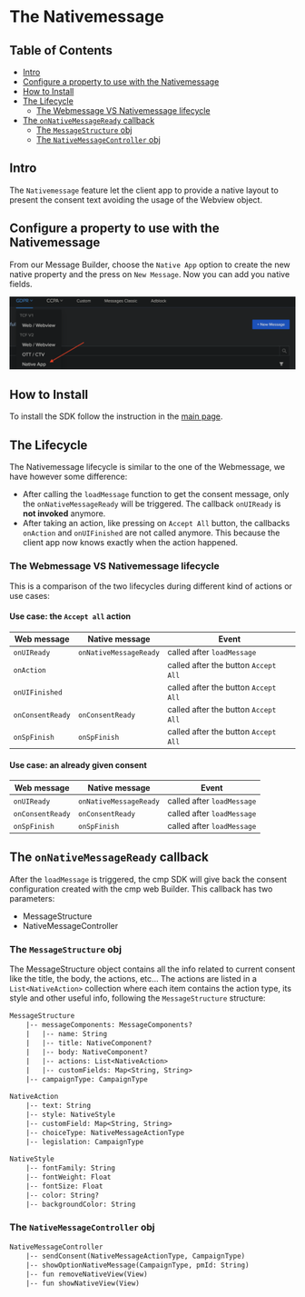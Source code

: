 # The Nativemessage
## Table of Contents
- [Intro](#intro)
- [Configure a property to use with the Nativemessage](#configure_a_property_to_use_with_the_nativemessage)
- [How to Install](#how-to-install)
- [The Lifecycle](#the_lifecycle)
    - [The Webmessage VS Nativemessage lifecycle](#the_webmessage_vs_nativemessage_lifecycle)
- [The `onNativeMessageReady` callback](#the_onnativemessageready_callback)
    - [The `MessageStructure` obj](#the_messagestructure_obj)
    - [The `NativeMessageController` obj](#the_nativemessagecontroller_obj)

## Intro
The `Nativemessage` feature let the client app to provide a native layout to present the consent text avoiding 
the usage of the Webview object.

## Configure a property to use with the Nativemessage
From our Message Builder, choose the `Native App` option to create the new native property and the press on `New Message`.
Now you can add you native fields.

![Get it on Google Play](art/nm_builder.png)

## How to Install
To install the SDK follow the instruction in the [main page](README.md#how-to-install).

## The Lifecycle

The Nativemessage lifecycle is similar to the one of the Webmessage, we have however some difference:
- After calling the `loadMessage`  function to get the consent message, only the `onNativeMessageReady` will be triggered.
The callback `onUIReady` is **not invoked** anymore.
- After taking an action, like pressing on `Accept All` button, the callbacks `onAction` and `onUIFinished` are not called anymore.
This because the client app now knows exactly when the action happened.
  
### The Webmessage VS Nativemessage lifecycle

This is a comparison of the two lifecycles during different kind of actions or use cases:

#### Use case: the `Accept all` action

| Web message      	| Native message         	| Event                                	|
|------------------	|------------------------	|--------------------------------------	|
| `onUIReady`      	| `onNativeMessageReady` 	| called after `loadMessage`           	|
| `onAction`       	|                        	| called after the button `Accept All` 	|
| `onUIFinished`   	|                        	| called after the button `Accept All` 	|
| `onConsentReady` 	| `onConsentReady`       	| called after the button `Accept All` 	|
| `onSpFinish`     	| `onSpFinish`           	| called after the button `Accept All` 	|

#### Use case: an already given consent

| Web message      	| Native message         	| Event                                	|
|------------------	|------------------------	|--------------------------------------	|
| `onUIReady`      	| `onNativeMessageReady` 	| called after `loadMessage`           	|
| `onConsentReady` 	| `onConsentReady`       	| called after `loadMessage` 	        |
| `onSpFinish`     	| `onSpFinish`           	| called after `loadMessage` 	        |

## The `onNativeMessageReady` callback
After the `loadMessage` is triggered, the cmp SDK will give back the consent configuration created with the cmp web Builder.
This callback has two parameters:
- MessageStructure
- NativeMessageController

### The `MessageStructure` obj

The MessageStructure object contains all the info related to current consent like the title, the body, the actions, etc... 
The actions are listed in a `List<NativeAction>` collection where each item contains the action type, its style and other useful info,
following the `MessageStructure` structure:

```
MessageStructure
    |-- messageComponents: MessageComponents?
    |   |-- name: String
    |   |-- title: NativeComponent?
    |   |-- body: NativeComponent?
    |   |-- actions: List<NativeAction>
    |   |-- customFields: Map<String, String>
    |-- campaignType: CampaignType
```

```
NativeAction
    |-- text: String
    |-- style: NativeStyle
    |-- customField: Map<String, String>
    |-- choiceType: NativeMessageActionType
    |-- legislation: CampaignType
```

```
NativeStyle
    |-- fontFamily: String
    |-- fontWeight: Float
    |-- fontSize: Float
    |-- color: String?
    |-- backgroundColor: String
```

### The `NativeMessageController` obj

```
NativeMessageController
    |-- sendConsent(NativeMessageActionType, CampaignType)
    |-- showOptionNativeMessage(CampaignType, pmId: String)
    |-- fun removeNativeView(View)
    |-- fun showNativeView(View)
```
